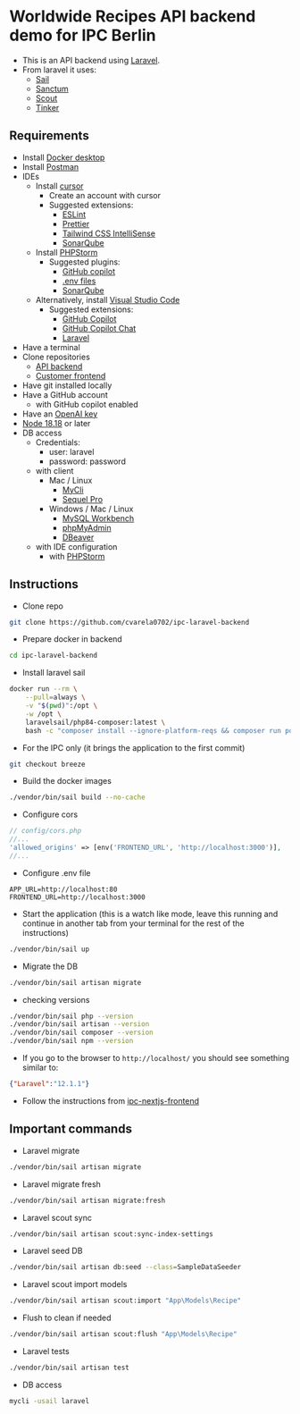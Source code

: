 # Worldwide Recipes API backend demo for IPC Berlin

- This is an API backend using [Laravel](https://laravel.com/docs/11.x/).
- From laravel it uses:
    - [Sail](https://laravel.com/docs/11.x/sail#main-content)
    - [Sanctum](https://laravel.com/docs/11.x/sanctum#main-content)
    - [Scout](https://laravel.com/docs/11.x/scout#main-content)
    - [Tinker](https://laravel.com/docs/11.x/artisan#tinker)

## Requirements

- Install [Docker desktop](https://www.docker.com/products/docker-desktop/)
- Install [Postman](https://www.postman.com/downloads/)
- IDEs
    - Install [cursor](https://www.cursor.com/)
        - Create an account with cursor
        - Suggested extensions:
            - [ESLint](https://marketplace.visualstudio.com/items?itemName=dbaeumer.vscode-eslint)
            - [Prettier](https://marketplace.visualstudio.com/items?itemName=esbenp.prettier-vscode)
            - [Tailwind CSS IntelliSense](https://marketplace.visualstudio.com/items?itemName=bradlc.vscode-tailwindcss)
            - [SonarQube](https://marketplace.visualstudio.com/items?itemName=SonarSource.sonarlint-vscode)
    - Install [PHPStorm](https://www.jetbrains.com/phpstorm/download/)
        - Suggested plugins:
            - [GitHub copilot](https://plugins.jetbrains.com/plugin/17718-github-copilot)
            - [.env files](https://plugins.jetbrains.com/plugin/9525--env-files)
            - [SonarQube](https://plugins.jetbrains.com/plugin/7973-sonarqube-for-ide)
    - Alternatively, install [Visual Studio Code](https://code.visualstudio.com/Download)
        - Suggested extensions:
            - [GitHub Copilot](https://marketplace.visualstudio.com/items/?itemName=GitHub.copilot)
            - [GitHub Copilot Chat](https://marketplace.visualstudio.com/items/?itemName=GitHub.copilot-chat)
            - [Laravel](https://marketplace.visualstudio.com/items/?itemName=laravel.vscode-laravel)
- Have a terminal
- Clone repositories
    - [API backend](https://github.com/cvarela0702/ipc-laravel-backend)
    - [Customer frontend](https://github.com/cvarela0702/ipc-nextjs-frontend)
- Have git installed locally
- Have a GitHub account
    - with GitHub copilot enabled
- Have an [OpenAI key](https://auth.openai.com/log-in)
- [Node 18.18](https://nodejs.org/en) or later
- DB access
    - Credentials:
        - user: laravel
        - password: password
    - with client
        - Mac / Linux
            - [MyCli](https://www.mycli.net/)
            - [Sequel Pro](https://sequelpro.com/)
        - Windows / Mac / Linux
            - [MySQL Workbench](https://dev.mysql.com/downloads/workbench/)
            - [phpMyAdmin](https://www.phpmyadmin.net/)
            - [DBeaver](https://dbeaver.io/download/)
    - with IDE configuration
        - with [PHPStorm](https://www.jetbrains.com/phpstorm/download/)

## Instructions

- Clone repo

```bash
git clone https://github.com/cvarela0702/ipc-laravel-backend
```

- Prepare docker in backend

```bash
cd ipc-laravel-backend
```

- Install laravel sail

```bash
docker run --rm \
    --pull=always \
    -v "$(pwd)":/opt \
    -w /opt \
    laravelsail/php84-composer:latest \
    bash -c "composer install --ignore-platform-reqs && composer run post-root-package-install && php ./artisan key:generate --ansi && php ./artisan sail:install --with=mysql,redis,meilisearch,mailpit,selenium "
```

- For the IPC only (it brings the application to the first commit)

```bash
git checkout breeze
```

- Build the docker images

```bash
./vendor/bin/sail build --no-cache
```

- Configure cors

```php
// config/cors.php
//...
'allowed_origins' => [env('FRONTEND_URL', 'http://localhost:3000')],
//...
```

- Configure .env file

```.env
APP_URL=http://localhost:80
FRONTEND_URL=http://localhost:3000
```

- Start the application (this is a watch like mode, leave this running and continue in another tab from your terminal for the rest of the instructions)

```bash
./vendor/bin/sail up
```

- Migrate the DB

```bash
./vendor/bin/sail artisan migrate
```

- checking versions

```bash
./vendor/bin/sail php --version
./vendor/bin/sail artisan --version
./vendor/bin/sail composer --version
./vendor/bin/sail npm --version
```

- If you go to the browser to `http://localhost/` you should see something similar to:

```json
{"Laravel":"12.1.1"}
```

- Follow the instructions from [ipc-nextjs-frontend](https://github.com/cvarela0702/ipc-nextjs-frontend)

## Important commands

- Laravel migrate

```bash
./vendor/bin/sail artisan migrate
```

- Laravel migrate fresh

```bash
./vendor/bin/sail artisan migrate:fresh
```

- Laravel scout sync

```bash
./vendor/bin/sail artisan scout:sync-index-settings
```

- Laravel seed DB

```bash
./vendor/bin/sail artisan db:seed --class=SampleDataSeeder
```

- Laravel scout import models

```bash
./vendor/bin/sail artisan scout:import "App\Models\Recipe"
```

- Flush to clean if needed

```bash
./vendor/bin/sail artisan scout:flush "App\Models\Recipe"
```


- Laravel tests

```bash
./vendor/bin/sail artisan test
```

- DB access

```bash
mycli -usail laravel
```